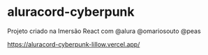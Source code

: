 # aluracord-cyberpunk
Projeto criado na Imersão React com @alura @omariosouto @peas

https://aluracord-cyberpunk-lillow.vercel.app/

